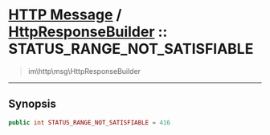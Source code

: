 # [HTTP Message](http.md) / [HttpResponseBuilder](http-HttpResponseBuilder.md) :: STATUS_RANGE_NOT_SATISFIABLE
 > im\http\msg\HttpResponseBuilder
____

## Synopsis
```php
public int STATUS_RANGE_NOT_SATISFIABLE = 416
```
